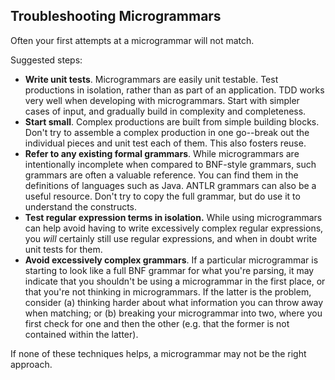 ## Troubleshooting Microgrammars

Often your first attempts at a microgrammar will not match.

Suggested steps:

- **Write unit tests**. Microgrammars are easily unit testable. Test productions in isolation, rather than as part of an application. TDD works very well when developing with microgrammars. Start with simpler cases of input, and gradually build in complexity and completeness.
- **Start small**. Complex productions are built from simple building blocks. Don't try to assemble a complex production in one go--break out the individual pieces and unit test each of them. This also fosters reuse.
- **Refer to any existing formal grammars**. While microgrammars are intentionally incomplete when compared to BNF-style grammars, such grammars are often a valuable reference. You can find them in the definitions of languages such as Java. ANTLR grammars can also be a useful resource. Don't try to copy the full grammar, but do use it to understand the constructs.
- **Test regular expression terms in isolation.** While using microgrammars can help avoid having to write excessively complex regular expressions, you *will* certainly still use regular expressions, and when in doubt write unit tests for them.
- **Avoid excessively complex grammars**. If a particular microgrammar is starting to look like a full BNF grammar for what you're parsing, it may indicate that you shouldn't be using a microgrammar in the first place, or that you're not thinking in microgrammars. If the latter is the problem, consider (a) thinking harder about what information you can throw away when matching; or (b) breaking your microgrammar into two, where you first check for one and then the other (e.g. that the former is not contained within the latter).

If none of these techniques helps, a microgrammar may not be the right approach.

